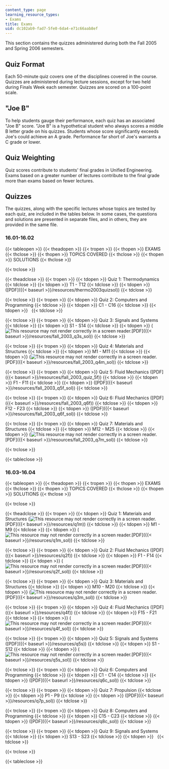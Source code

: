```yaml
---
content_type: page
learning_resource_types:
- Exams
title: Exams
uid: dc102ab9-fad7-5fe0-6da4-e71c66aab8ef
---
```


This section contains the quizzes administered during both the Fall 2005 and Spring 2006 semesters.

Quiz Format
-----------

Each 50-minute quiz covers one of the disciplines covered in the course. Quizzes are administered during lecture sessions, except for two held during Finals Week each semester. Quizzes are scored on a 100-point scale.

"Joe B"
-------

To help students gauge their performance, each quiz has an associated "Joe B" score. "Joe B" is a hypothetical student who always scores a middle B letter grade on his quizzes. Students whose score significantly exceeds Joe's could achieve an A grade. Performance far short of Joe's warrants a C grade or lower.

Quiz Weighting
--------------

Quiz scores contribute to students' final grades in Unified Engineering. Exams based on a greater number of lectures contribute to the final grade more than exams based on fewer lectures.

Quizzes
-------

The quizzes, along with the specific lectures whose topics are tested by each quiz, are included in the tables below. In some cases, the questions and solutions are presented in separate files, and in others, they are provided in the same file.

### 16.01-16.02

{{< tableopen >}}
{{< theadopen >}}
{{< tropen >}}
{{< thopen >}}
EXAMS
{{< thclose >}}
{{< thopen >}}
TOPICS COVERED
{{< thclose >}}
{{< thopen >}}
SOLUTIONS
{{< thclose >}}

{{< trclose >}}

{{< theadclose >}}
{{< tropen >}}
{{< tdopen >}}
Quiz 1: Thermodynamics
{{< tdclose >}}
{{< tdopen >}}
T1 - T12
{{< tdclose >}}
{{< tdopen >}}
([PDF]({{< baseurl >}}/resources/thermo2003quizsol))
{{< tdclose >}}

{{< trclose >}}
{{< tropen >}}
{{< tdopen >}}
Quiz 2: Computers and Programming
{{< tdclose >}}
{{< tdopen >}}
C1 - C16
{{< tdclose >}}
{{< tdopen >}}
 
{{< tdclose >}}

{{< trclose >}}
{{< tropen >}}
{{< tdopen >}}
Quiz 3: Signals and Systems
{{< tdclose >}}
{{< tdopen >}}
S1 - S14
{{< tdclose >}}
{{< tdopen >}}
(![This resource may not render correctly in a screen reader.](/images/inacessible.gif)[PDF]({{< baseurl >}}/resources/fall_2003_q3s_sol))
{{< tdclose >}}

{{< trclose >}}
{{< tropen >}}
{{< tdopen >}}
Quiz 4: Materials and Structures
{{< tdclose >}}
{{< tdopen >}}
M1 - M11
{{< tdclose >}}
{{< tdopen >}}
(![This resource may not render correctly in a screen reader.](/images/inacessible.gif)[PDF]({{< baseurl >}}/resources/fall_2003_q4m_sol))
{{< tdclose >}}

{{< trclose >}}
{{< tropen >}}
{{< tdopen >}}
Quiz 5: Fluid Mechanics ([PDF]({{< baseurl >}}/resources/fall_2003_quiz_5f))
{{< tdclose >}}
{{< tdopen >}}
F1 - F11
{{< tdclose >}}
{{< tdopen >}}
([PDF]({{< baseurl >}}/resources/fall_2003_q5f_sol))
{{< tdclose >}}

{{< trclose >}}
{{< tropen >}}
{{< tdopen >}}
Quiz 6: Fluid Mechanics ([PDF]({{< baseurl >}}/resources/fall_2003_q6f))
{{< tdclose >}}
{{< tdopen >}}
F12 - F23
{{< tdclose >}}
{{< tdopen >}}
([PDF]({{< baseurl >}}/resources/fall_2003_q6f_sol))
{{< tdclose >}}

{{< trclose >}}
{{< tropen >}}
{{< tdopen >}}
Quiz 7: Materials and Structures
{{< tdclose >}}
{{< tdopen >}}
M12 - M25
{{< tdclose >}}
{{< tdopen >}}
(![This resource may not render correctly in a screen reader.](/images/inacessible.gif)[PDF]({{< baseurl >}}/resources/fall_2003_q7m_sol))
{{< tdclose >}}

{{< trclose >}}

{{< tableclose >}}

### 16.03-16.04

{{< tableopen >}}
{{< theadopen >}}
{{< tropen >}}
{{< thopen >}}
EXAMS
{{< thclose >}}
{{< thopen >}}
TOPICS COVERED
{{< thclose >}}
{{< thopen >}}
SOLUTIONS
{{< thclose >}}

{{< trclose >}}

{{< theadclose >}}
{{< tropen >}}
{{< tdopen >}}
Quiz 1: Materials and Structures (![This resource may not render correctly in a screen reader.](/images/inacessible.gif)[PDF]({{< baseurl >}}/resources/q1m))
{{< tdclose >}}
{{< tdopen >}}
M1 - M9
{{< tdclose >}}
{{< tdopen >}}
(![This resource may not render correctly in a screen reader.](/images/inacessible.gif)[PDF]({{< baseurl >}}/resources/q1m_sol))
{{< tdclose >}}

{{< trclose >}}
{{< tropen >}}
{{< tdopen >}}
Quiz 2: Fluid Mechanics ([PDF]({{< baseurl >}}/resources/q2f))
{{< tdclose >}}
{{< tdopen >}}
F1 - F14
{{< tdclose >}}
{{< tdopen >}}
(![This resource may not render correctly in a screen reader.](/images/inacessible.gif)[PDF]({{< baseurl >}}/resources/q2f_sol))
{{< tdclose >}}

{{< trclose >}}
{{< tropen >}}
{{< tdopen >}}
Quiz 3: Materials and Structures
{{< tdclose >}}
{{< tdopen >}}
M10 - M20
{{< tdclose >}}
{{< tdopen >}}
(![This resource may not render correctly in a screen reader.](/images/inacessible.gif)[PDF]({{< baseurl >}}/resources/q3m_sol))
{{< tdclose >}}

{{< trclose >}}
{{< tropen >}}
{{< tdopen >}}
Quiz 4: Fluid Mechanics ([PDF]({{< baseurl >}}/resources/q4f))
{{< tdclose >}}
{{< tdopen >}}
F15 - F21
{{< tdclose >}}
{{< tdopen >}}
(![This resource may not render correctly in a screen reader.](/images/inacessible.gif)[PDF]({{< baseurl >}}/resources/q4f_sol))
{{< tdclose >}}

{{< trclose >}}
{{< tropen >}}
{{< tdopen >}}
Quiz 5: Signals and Systems ([PDF]({{< baseurl >}}/resources/q5s))
{{< tdclose >}}
{{< tdopen >}}
S1 - S12
{{< tdclose >}}
{{< tdopen >}}
(![This resource may not render correctly in a screen reader.](/images/inacessible.gif)[PDF]({{< baseurl >}}/resources/q5s_sol))
{{< tdclose >}}

{{< trclose >}}
{{< tropen >}}
{{< tdopen >}}
Quiz 6: Computers and Programming
{{< tdclose >}}
{{< tdopen >}}
C1 - C14
{{< tdclose >}}
{{< tdopen >}}
([PDF]({{< baseurl >}}/resources/q6c_sol))
{{< tdclose >}}

{{< trclose >}}
{{< tropen >}}
{{< tdopen >}}
Quiz 7: Propulsion
{{< tdclose >}}
{{< tdopen >}}
P1 - P9
{{< tdclose >}}
{{< tdopen >}}
([PDF]({{< baseurl >}}/resources/q7p_sol))
{{< tdclose >}}

{{< trclose >}}
{{< tropen >}}
{{< tdopen >}}
Quiz 8: Computers and Programming
{{< tdclose >}}
{{< tdopen >}}
C15 - C23
{{< tdclose >}}
{{< tdopen >}}
([PDF]({{< baseurl >}}/resources/q8c_sol))
{{< tdclose >}}

{{< trclose >}}
{{< tropen >}}
{{< tdopen >}}
Quiz 9: Signals and Systems
{{< tdclose >}}
{{< tdopen >}}
S13 - S23
{{< tdclose >}}
{{< tdopen >}}
 
{{< tdclose >}}

{{< trclose >}}

{{< tableclose >}}
